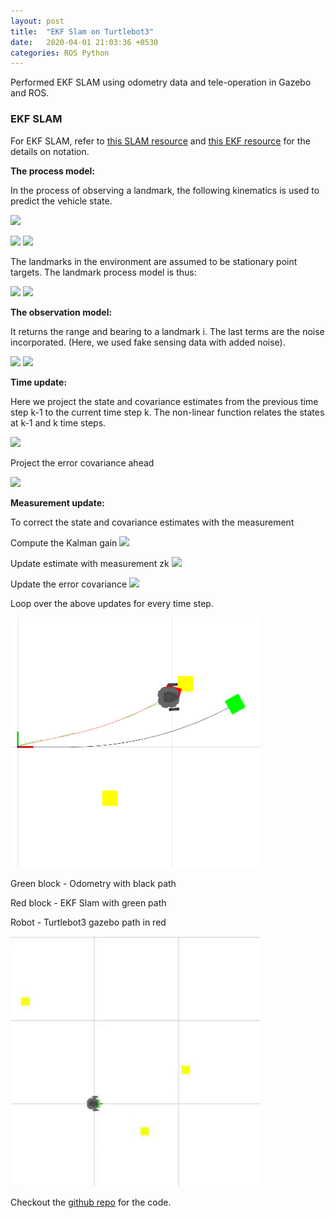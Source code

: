 ```yaml
---
layout: post
title:  "EKF Slam on Turtlebot3"
date:   2020-04-01 21:03:36 +0530
categories: ROS Python
---
```

Performed EKF SLAM using odometry data and tele-operation in Gazebo and ROS.

### EKF SLAM

For EKF SLAM, refer to [this SLAM resource](https://ieeexplore.ieee.org/document/938381) and [this EKF resource](https://www.cs.unc.edu/~welch/media/pdf/kalman_intro.pdf) for the details on notation.

**The process model:**

In the process of observing a landmark, the following kinematics is used to predict the vehicle state.

<img src="https://render.githubusercontent.com/render/math?math=\dot{x} = Vcos(\phi), \dot{y} = Vsin(\phi), \dot{\phi} = \frac{Vtan(\gamma)}{L}">

<img src="https://render.githubusercontent.com/render/math?math=\left[\begin{array}{c} x(k%2B1) \\ y(k%2B1) \\ \phi(k%2B1) \end{array} \right]=">  <img src="https://render.githubusercontent.com/render/math?math=\left[\begin{array}{c} x(k)%2B \Delta TV(k)cos(\phi) \\ y(k)%2B \Delta TV(k)sin(\phi) \\ \phi(k)%2B \frac{\Delta TV(k)tan(\gamma)}{L} \end{array} \right]">

The landmarks in the environment are assumed to be stationary point targets. The landmark process model is
thus:

<img src="https://render.githubusercontent.com/render/math?math=\left[\begin{array}{c} x_i(k%2B1) \\ y_i(k%2B1)\end{array} \right]="> <img src="https://render.githubusercontent.com/render/math?math=\left[\begin{array}{c} x_i(k) \\ y_i(k)\end{array} \right]">

**The observation model:**

It returns the range and bearing to a landmark i. The last terms are the noise incorporated. (Here, we used fake sensing data with added noise). 

<img src="https://render.githubusercontent.com/render/math?math=r_i(k) = \sqrt{(x_i - x_r(k))^2 %2B (y_i - y_r(k))^2} %2B w_r(k)">

<img src="https://render.githubusercontent.com/render/math?math=\theta_i(k) = arctan(\frac{y_i - y_r(k)}{x_i - x_r(k)}) - \phi(k) %2B w_\theta(k)">

**Time update:**

Here we project the state and covariance estimates from the previous time step k-1 to the current time step k. The non-linear function relates the states at k-1 and k time steps.

<img src="https://render.githubusercontent.com/render/math?math=\hat{x_k^-} = f(\hat{x_{k-1}^-},u_k-1,0)">

Project the error covariance ahead

<img src="https://render.githubusercontent.com/render/math?math=P_k^- = A_k P_{k-1} A_k^T %2B W_k Q_{k-1} W_k^T">

**Measurement update:**

To correct the state and covariance estimates with the measurement

Compute the Kalman gain
<img src="https://render.githubusercontent.com/render/math?math=K_k = P_k^- H_k^T (H_k P_k^- H_k^T %2B V_k R_k V_k^T)^{-1}">

Update estimate with measurement zk
<img src="https://render.githubusercontent.com/render/math?math=\hat{x_k} = \hat{x_h^-} %2B K_k(z_k - h(\hat{x_k^-},0))">

Update the error covariance
<img src="https://render.githubusercontent.com/render/math?math=P_k = (1 - K_k H_k)P_k^-">

Loop over the above updates for every time step.



<img src="/assets/path.png" alt="path" style="height: 400px; width:400px;"/>

Green block - Odometry with black path

Red block - EKF Slam with green path

Robot - Turtlebot3 gazebo path in red

<img src="/assets/slamekf.gif" alt="path" style="height: 400px; width:400px;"/>


Checkout the [github repo](https://github.com/AakinDesai/ME-499/tree/master/slam) for the code.


